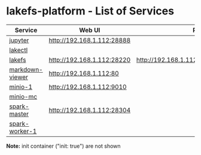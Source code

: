 # lakefs-platform - List of Services

| Service | Web UI | Rest API 
|-------------- |------|------------
|[jupyter](./documentation/services/jupyter )|<http://192.168.1.112:28888>|
|[lakectl](./documentation/services/lakefs )||
|[lakefs](./documentation/services/lakefs )|<http://192.168.1.112:28220>|<http://192.168.1.112:28220/api/v1/repositories>
|[markdown-viewer](./documentation/services/markdown-viewer )|<http://192.168.1.112:80>|
|[minio-1](./documentation/services/minio )|<http://192.168.1.112:9010>|
|[minio-mc](./documentation/services/minio )||
|[spark-master](./documentation/services/spark )|<http://192.168.1.112:28304>|
|[spark-worker-1](./documentation/services/spark )|||

**Note:** init container ("init: true") are not shown